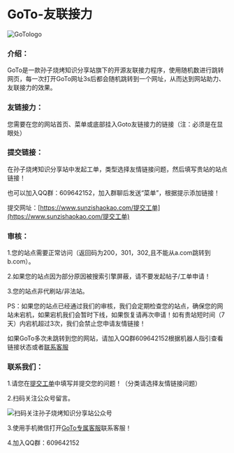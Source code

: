 # GoTo-友联接力

![GoTologo](https://www.sunzishaokao.com/cdn/gotolink/gitee/Gotologo.jpg)

### 介绍：

GoTo是一款孙子烧烤知识分享站旗下的开源友联接力程序，使用随机数进行跳转网页，每一次打开GoTo网址3s后都会随机跳转到一个网址，从而达到网站助力、友联接力的效果。

### 友链接力：

您需要在您的网站首页、菜单或底部挂入Goto友链接力的链接（注：必须是在显眼处）

### 提交链接：

在孙子烧烤知识分享站中发起工单，类型选择友情链接问题，然后填写贵站的站点链接！

也可以加入QQ群：609642152，加入群聊后发送“菜单”，根据提示添加链接！

提交网址：[https://www.sunzishaokao.com/提交工单](https://www.sunzishaokao.com/提交工单)

### 审核：

1.您的站点需要正常访问（返回码为200，301，302,且不能从a.com跳转到b.com）。

2.如果您的站点因为部分原因被搜索引擎屏蔽，请不要发起帖子/工单申请！

3.您的站点非代刷站/非法站。

PS：如果您的站点已经通过我们的审核，我们会定期检查您的站点，确保您的网站未宕机，如果宕机我们会暂时下线，如果恢复请再次申请！如有贵站短时间（7天）内宕机超过3次，我们会禁止您申请友情链接！

如果GoTo多次未跳转到您的网站，请加入QQ群609642152根据机器人指引查看链接状态或者[联系客服](https://work.weixin.qq.com/kfid/kfcccbc5c65c7b2a468)

### 联系我们：

1.请您在[提交工单](https://www.sunzishaokao.com/提交工单)中填写并提交您的问题！（分类请选择友情链接问题）

2.扫码关注公众号留言。

![扫码关注孙子烧烤知识分享站公众号](https://www.sunzishaokao.com/cdn/gotolink/gitee/WeChat-GZH.jpg)

3.使用手机微信打开[GoTo专属客服](https://work.weixin.qq.com/kfid/kfcccbc5c65c7b2a468)联系客服！

4.加入QQ群：609642152

